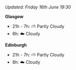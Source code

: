 *Updated: Friday 16th June 19:30*

**Glasgow**

* 21h - 7h: :partly_sunny: Partly Cloudy
* 8h: :cloud: Cloudy

**Edinburgh**

* 21h - 7h: :partly_sunny: Partly Cloudy
* 8h: :cloud: Cloudy
